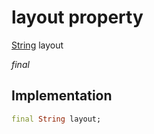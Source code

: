 


# layout property






[String](https://api.flutter.dev/flutter/dart-core/String-class.html) layout
  
_final_






## Implementation

```dart
final String layout;


```







